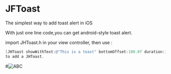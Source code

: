# JFToast
The simplest way to add toast alert in iOS

With just one line code,you can get android-style toast alert.

import JHToast.h in your view controller, then use :
```objective-c
[JHToast showWithText:@"This is a toast" bottomOffset:100.0f duration:3.5f];
to add a JHToast.
```
#![ABC]() 
